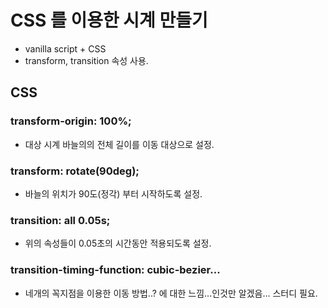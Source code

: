 # CSS 를 이용한 시계 만들기

- vanilla script + CSS
- transform, transition 속성 사용.

## CSS

### transform-origin: 100%;

- 대상 시계 바늘의의 전체 길이를 이동 대상으로 설정.

### transform: rotate(90deg);

- 바늘의 위치가 90도(정각) 부터 시작하도록 설정.

### transition: all 0.05s;

- 위의 속성들이 0.05초의 시간동안 적용되도록 설정.

### transition-timing-function: cubic-bezier...

- 네개의 꼭지점을 이용한 이동 방법..? 에 대한 느낌...인것만 알겠음... 스터디 필요.
